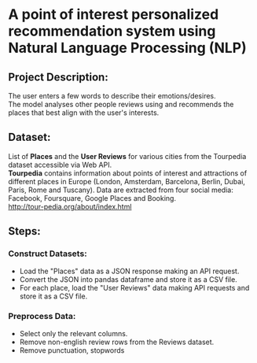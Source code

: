 # A point of interest personalized recommendation system using Natural Language Processing (NLP)

## Project Description:
The user enters a few words to describe their emotions/desires.
<br/>The model analyses other people reviews using and recommends the places that best align with the user's interests.

## Dataset:
List of **Places** and the **User Reviews** for various cities from the Tourpedia dataset accessible via Web API.
<br/>**Tourpedia** contains information about points of interest and attractions of different places in Europe (London, Amsterdam, Barcelona, Berlin, Dubai, Paris, Rome and Tuscany). Data are extracted from four social media: Facebook, Foursquare, Google Places and Booking. 
<br/> http://tour-pedia.org/about/index.html

## Steps:

### Construct Datasets:

* Load the "Places" data as a JSON response making an API request.
* Convert the JSON into pandas dataframe and store it as a CSV file.
* For each place, load the "User Reviews" data making API requests and store it as a CSV file.

### Preprocess Data:

* Select only the relevant columns.
* Remove non-english review rows from the Reviews dataset.
* Remove punctuation, stopwords

### 


